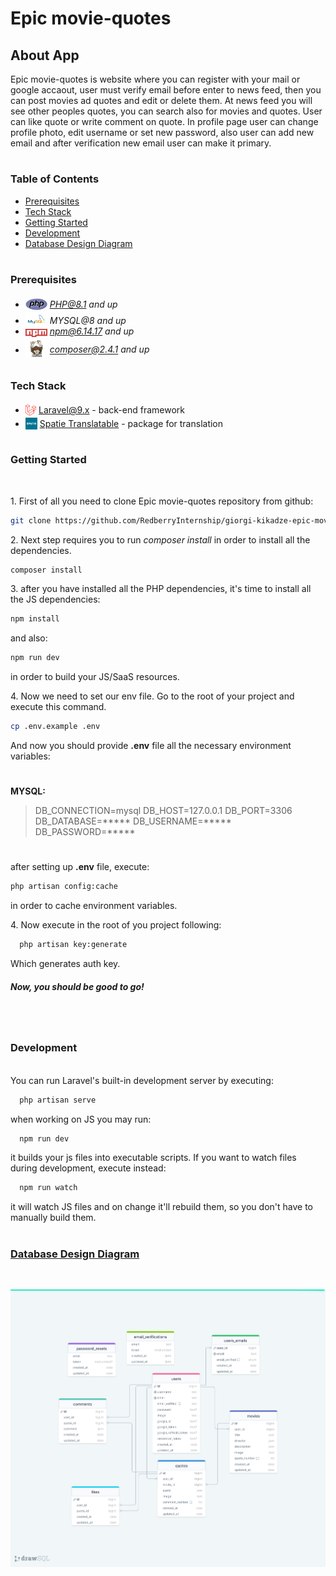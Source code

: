 # Epic movie-quotes

## About App

Epic movie-quotes is website where you can register with your mail or google accaout, user must verify email before enter to news feed, then you can post movies ad quotes and edit or delete them. At news feed you will see other peoples quotes, you can search also for movies and quotes. User can like quote or write comment on quote. In profile page user can change profile photo, edit username or set new password, also user can add new email and after verification new email user can make it primary.

#
### Table of Contents
* [Prerequisites](#prerequisites)
* [Tech Stack](#tech-stack)
* [Getting Started](#getting-started)
* [Development](#development)
* [Database Design Diagram](#database-design-diagram)

#
### Prerequisites

* <img src="readme/assets/php.svg" width="35" style="position: relative; top: 4px" /> *PHP@8.1 and up*
* <img src="readme/assets/mysql.png" width="35" style="position: relative; top: 4px" /> *MYSQL@8 and up*
* <img src="readme/assets/npm.png" width="35" style="position: relative; top: 4px" /> *npm@6.14.17 and up*
* <img src="readme/assets/composer.png" width="35" style="position: relative; top: 6px" /> *composer@2.4.1 and up*


#
### Tech Stack

* <img src="readme/assets/laravel.png" height="18" style="position: relative; top: 4px" /> [Laravel@9.x](https://laravel.com/docs/6.x) - back-end framework
* <img src="readme/assets/spatie.png" height="19" style="position: relative; top: 4px" /> [Spatie Translatable](https://github.com/spatie/laravel-translatable) - package for translation

#
### Getting Started
<br>

1\. First of all you need to clone Epic movie-quotes repository from github:

```sh
git clone https://github.com/RedberryInternship/giorgi-kikadze-epic-movie-quotes-api.git
```

2\. Next step requires you to run *composer install* in order to install all the dependencies.
```sh
composer install
```

3\. after you have installed all the PHP dependencies, it's time to install all the JS dependencies:
```sh
npm install
```

and also:
```sh
npm run dev
```
in order to build your JS/SaaS resources.

4\. Now we need to set our env file. Go to the root of your project and execute this command.
```sh
cp .env.example .env
```
And now you should provide **.env** file all the necessary environment variables:

#
**MYSQL:**
>DB_CONNECTION=mysql
>DB_HOST=127.0.0.1
>DB_PORT=3306
>DB_DATABASE=*****
>DB_USERNAME=*****
>DB_PASSWORD=*****

#

after setting up **.env** file, execute:
```sh
php artisan config:cache
```
in order to cache environment variables.

4\. Now execute in the root of you project following:
```sh
  php artisan key:generate
```
Which generates auth key.

##### Now, you should be good to go!
<br>

#


### Development
<br>
You can run Laravel's built-in development server by executing:

```sh
  php artisan serve
```

when working on JS you may run:

```sh
  npm run dev
```
it builds your js files into executable scripts.
If you want to watch files during development, execute instead:

```sh
  npm run watch
```
it will watch JS files and on change it'll rebuild them, so you don't have to manually build them.
<br>


#

### [Database Design Diagram](https://drawsql.app/teams/kikalla/diagrams/epic-movie-quotes)
<br/>

!["Database Design Diagram"](./readme/uml/drawSQL.png)

<br />